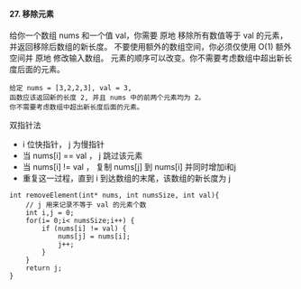 #### 27. 移除元素

给你一个数组 nums 和一个值 val，你需要 原地 移除所有数值等于 val 的元素，并返回移除后数组的新长度。
不要使用额外的数组空间，你必须仅使用 O(1) 额外空间并 原地 修改输入数组。
元素的顺序可以改变。你不需要考虑数组中超出新长度后面的元素。

```
给定 nums = [3,2,2,3], val = 3,
函数应该返回新的长度 2, 并且 nums 中的前两个元素均为 2。
你不需要考虑数组中超出新长度后面的元素。
```
双指针法
* i 位快指针， j 为慢指针
* 当 nums[i] == val ， j 跳过该元素
* 当 nums[i] != val ， 复制 nums[j] 到 nums[i] 并同时增加i和j
* 重复这一过程，直到 i 到达数组的末尾，该数组的新长度为 j 

```
int removeElement(int* nums, int numsSize, int val){
    // j 用来记录不等于 val 的元素个数
    int i,j = 0;
    for(i= 0;i< numsSize;i++) {
        if (nums[i] != val) {
            nums[j] = nums[i];
            j++;
        }
    }
    return j;
}
```
